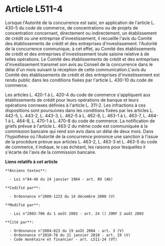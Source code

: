 # Article L511-4

Lorsque    l'Autorité de la concurrence est saisi, en application de l'article L. 430-5 du code de commerce, de
concentrations ou de projets de concentration concernant, directement ou indirectement, un établissement de crédit ou une
entreprise d'investissement, il recueille l'avis du Comité des établissements de crédit et des entreprises d'investissement.
l'Autorité de la concurrence communique, à cet effet, au Comité des établissements de crédit et des entreprises
d'investissement toute saisine relative à de telles opérations. Le Comité des établissements de crédit et des entreprises
d'investissement transmet son avis au Conseil de la concurrence dans le délai d'un mois suivant la réception de cette
communication.L'avis du Comité des établissements de crédit et des entreprises d'investissement est rendu public dans les
conditions fixées par l'article L. 430-10 du code de commerce. 

Les articles L. 420-1 à L. 420-4 du code de commerce s'appliquent aux établissements de crédit pour leurs opérations de
banque et leurs opérations connexes définies à l'article L. 311-2. Les infractions à ces dispositions sont poursuivies dans
les conditions fixées par les articles L. 442-5, L. 443-2, L. 443-3, L. 462-5 à L. 462-8, L. 463-1 à L. 463-7, L. 464-1 à L.
464-8, L. 470-1 à L. 470-8 du code de commerce. La notification de griefs prévue à l'article L. 463-2 du même code est
communiquée à la commission bancaire qui rend son avis dans un délai de deux mois. Dans l'hypothèse où    l'Autorité de la
concurrence prononce une sanction à l'issue de la procédure prévue aux articles L. 463-2, L. 463-3 et L. 463-5 du code de
commerce, il indique, le cas échéant, les raisons pour lesquelles il s'écarte de l'avis de la commission bancaire.

**Liens relatifs à cet article**

	**Anciens textes**:

	  - Loi n°84-46 du 24 janvier 1984 - art. 89 (Ab)

	**Codifié par**:

	  - Ordonnance n°2000-1223 du 14 décembre 2000 (V)

	**Modifié par**:

	  - Loi n°2003-706 du 1 août 2003 - art. 24 () JORF 2 août 2003

	**Cité par**:

	  - Ordonnance n°2004-823 du 19 août 2004 - art. 3 (V)
	  - Ordonnance n°2010-76 du 21 janvier 2010 - art. 19 (V)
	  - Code monétaire et financier - art. L511-24 (VT)
